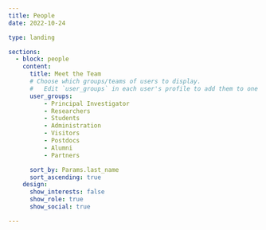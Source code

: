 ```yaml
---
title: People
date: 2022-10-24

type: landing

sections:
  - block: people
    content:
      title: Meet the Team
      # Choose which groups/teams of users to display.
      #   Edit `user_groups` in each user's profile to add them to one or more of these groups.
      user_groups:
          - Principal Investigator
          - Researchers
          - Students
          - Administration
          - Visitors
          - Postdocs
          - Alumni
          - Partners

      sort_by: Params.last_name
      sort_ascending: true
    design:
      show_interests: false
      show_role: true
      show_social: true

---
```

